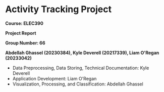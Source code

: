 # Activity Tracking Project

**Course: ELEC390**

**Project Report**

**Group Number: 66**

**Abdellah Ghassel (20230384), Kyle Deverell (20217339), Liam O'Regan (20233042)**

- Data Preprocessing, Data Storing, Technical Documentation: Kyle Deverell
- Application Development: Liam O'Regan
- Visualization, Processing, and Classification: Abdellah Ghassel